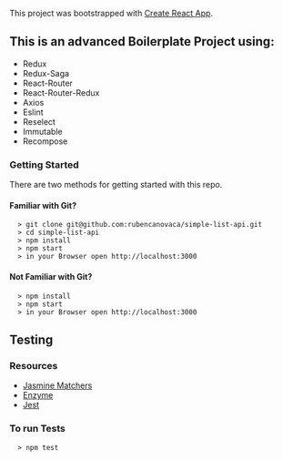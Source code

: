 This project was bootstrapped with [Create React App](https://github.com/facebook/create-react-app).

## This is an advanced Boilerplate Project using:

- Redux
- Redux-Saga
- React-Router
- React-Router-Redux
- Axios
- Eslint
- Reselect
- Immutable
- Recompose

### Getting Started

There are two methods for getting started with this repo.

#### Familiar with Git?

```
  > git clone git@github.com:rubencanovaca/simple-list-api.git
  > cd simple-list-api
  > npm install
  > npm start
  > in your Browser open http://localhost:3000
```

#### Not Familiar with Git?

```
  > npm install
  > npm start
  > in your Browser open http://localhost:3000
```

## Testing

### Resources
- [Jasmine Matchers](https://github.com/JamieMason/Jasmine-Matchers)
- [Enzyme](http://airbnb.io/enzyme/)
- [Jest](https://facebook.github.io/jest/)

### To run Tests
```
  > npm test
```
